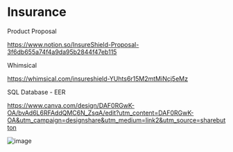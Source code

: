 # Insurance

Product Proposal

https://www.notion.so/InsureShield-Proposal-3f6db655a74f4a9da95b2844f47eb115

Whimsical

https://whimsical.com/insureshield-YUhts6r15M2mtMiNcj5eMz

SQL Database - EER

https://www.canva.com/design/DAF0RGwK-OA/bvAd6L6RFAddQMC6N_ZsqA/edit?utm_content=DAF0RGwK-OA&utm_campaign=designshare&utm_medium=link2&utm_source=sharebutton

![image](https://github.com/sanidhyamathurgit/Insurance/assets/150967825/a741ce9f-d94a-42c7-8146-b8e8a03c4ebb)
